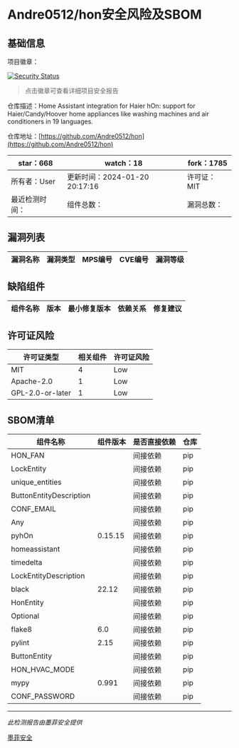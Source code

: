 # Andre0512/hon安全风险及SBOM

## 基础信息

项目徽章：

[![Security Status](https://www.murphysec.com/platform3/v31/badge/1748804754015531008.svg)](https://www.murphysec.com/console/report/1747694025200771072/1748804754015531008)

> 点击徽章可查看详细项目安全报告

仓库描述：Home Assistant integration for Haier hOn: support for Haier/Candy/Hoover home appliances like washing machines and air conditioners in 19 languages.

仓库地址：[https://github.com/Andre0512/hon](https://github.com/Andre0512/hon)

| star：668 | watch：18 | fork：1785 |
| ----------- | -------------- | ------------ |
| 所有者：User | 更新时间：2024-01-20 20:17:16 | 许可证：MIT |
| 最近检测时间： | 组件总数： | 漏洞总数： |




## 漏洞列表

| 漏洞名称 | 漏洞类型 | MPS编号 | CVE编号 | 漏洞等级 |
| ------- | ------ | ------- | ------ | ----- |





## 缺陷组件

| 组件名称 | 版本 | 最小修复版本 | 依赖关系 | 修复建议 |
| -------- | ---- | ------------ | -------- | -------- |





## 许可证风险

| 许可证类型 | 相关组件 | 许可证风险 |
| ---------- | -------- | ---------- |
|MIT|4|Low|
|Apache-2.0|1|Low|
|GPL-2.0-or-later|1|Low|




## SBOM清单

| 组件名称 | 组件版本 | 是否直接依赖 | 仓库 |
| -------- | -------- | ------------ | ---- |
|HON_FAN||间接依赖|pip|
|LockEntity||间接依赖|pip|
|unique_entities||间接依赖|pip|
|ButtonEntityDescription||间接依赖|pip|
|CONF_EMAIL||间接依赖|pip|
|Any||间接依赖|pip|
|pyhOn|0.15.15|间接依赖|pip|
|homeassistant||间接依赖|pip|
|timedelta||间接依赖|pip|
|LockEntityDescription||间接依赖|pip|
|black|22.12|间接依赖|pip|
|HonEntity||间接依赖|pip|
|Optional||间接依赖|pip|
|flake8|6.0|间接依赖|pip|
|pylint|2.15|间接依赖|pip|
|ButtonEntity||间接依赖|pip|
|HON_HVAC_MODE||间接依赖|pip|
|mypy|0.991|间接依赖|pip|
|CONF_PASSWORD||间接依赖|pip|


------

*此检测报告由墨菲安全提供*

[墨菲安全](www.murphysec.com)